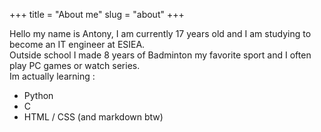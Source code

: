 +++
title = "About me"
slug = "about"
+++

Hello my name is Antony, I am currently 17 years old and I am studying to become an IT engineer at ESIEA.  
Outside school I made 8 years of Badminton my favorite sport and I often play PC games or watch series.  
Im actually learning :  
- Python  
- C   
- HTML / CSS (and markdown btw)
